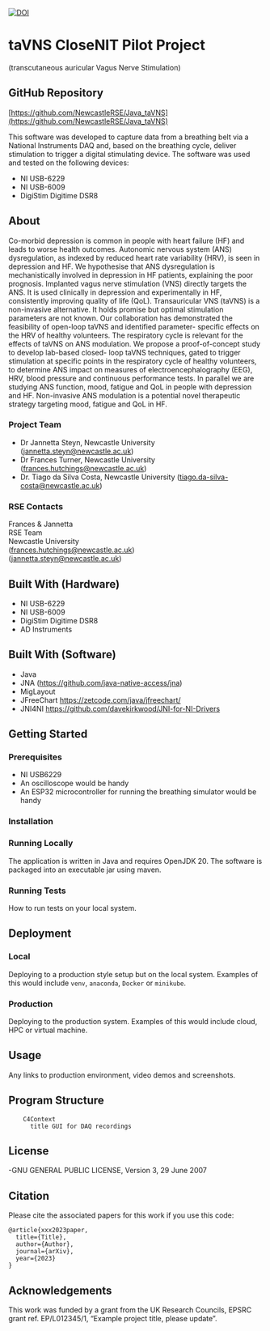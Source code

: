 [![DOI](https://zenodo.org/badge/DOI/10.5281/zenodo.15271853.svg)](https://doi.org/10.5281/zenodo.15271853)

# taVNS CloseNIT Pilot Project
(transcutaneous auricular Vagus Nerve Stimulation)

## GitHub Repository

[https://github.com/NewcastleRSE/Java_taVNS](https://github.com/NewcastleRSE/Java_taVNS)

This software was developed to capture data from a breathing belt via a National Instruments DAQ and, based on the breathing cycle, deliver stimulation to trigger a digital stimulating device. The software was used and tested on the following devices:                                        
- NI USB-6229
- NI USB-6009
- DigiStim Digitime DSR8

## About

Co-morbid depression is common in people with heart failure (HF) and leads to worse health
outcomes. Autonomic nervous system (ANS) dysregulation, as indexed by reduced heart rate
variability (HRV), is seen in depression and HF. We hypothesise that ANS dysregulation is
mechanistically involved in depression in HF patients, explaining the poor prognosis. Implanted
vagus nerve stimulation (VNS) directly targets the ANS. It is used clinically in depression and
experimentally in HF, consistently improving quality of life (QoL). Transauricular VNS (taVNS) is a
non-invasive alternative. It holds promise but optimal stimulation parameters are not known. Our
collaboration has demonstrated the feasibility of open-loop taVNS and identified parameter-
specific effects on the HRV of healthy volunteers. The respiratory cycle is relevant for the effects
of taVNS on ANS modulation. We propose a proof-of-concept study to develop lab-based closed-
loop taVNS techniques, gated to trigger stimulation at specific points in the respiratory cycle of
healthy volunteers, to determine ANS impact on measures of electroencephalography (EEG), HRV,
blood pressure and continuous performance tests. In parallel we are studying ANS function,
mood, fatigue and QoL in people with depression and HF. Non-invasive ANS modulation is a potential novel therapeutic strategy targeting mood, fatigue and QoL in HF.

### Project Team
- Dr Jannetta Steyn, Newcastle University  ([jannetta.steyn@newcastle.ac.uk](mailto:jannetta.steyn@newcastle.ac.uk))  
- Dr Frances Turner, Newcastle University  ([frances.hutchings@newcastle.ac.uk](mailto:frances.hutchings@newcastle.ac.uk))
- Dr. Tiago da Silva Costa, Newcastle University ([tiago.da-silva-costa@newcastle.ac.uk](mailto:tiago.da-silva-costa@newcastle.ac.uk))

### RSE Contacts
Frances & Jannetta  
RSE Team  
Newcastle University  
([frances.hutchings@newcastle.ac.uk](mailto:frances.hutchings@newcastle.ac.uk))  
([jannetta.steyn@newcastle.ac.uk](mailto:jannetta.steyn@newcastle.ac.uk))

## Built With (Hardware)
- NI USB-6229
- NI USB-6009
- DigiStim Digitime DSR8
- AD Instruments

## Built With (Software)
- Java
- JNA (https://github.com/java-native-access/jna)
- MigLayout
- JFreeChart https://zetcode.com/java/jfreechart/
- JNI4NI https://github.com/davekirkwood/JNI-for-NI-Drivers

## Getting Started

### Prerequisites

- NI USB6229
- An oscilloscope would be handy
- An ESP32 microcontroller for running the breathing simulator would be handy

### Installation



### Running Locally

The application is written in Java and requires OpenJDK 20. The software is packaged into an executable jar using maven.

### Running Tests

How to run tests on your local system.

## Deployment

### Local

Deploying to a production style setup but on the local system. Examples of this would include `venv`, `anaconda`, `Docker` or `minikube`.

### Production

Deploying to the production system. Examples of this would include cloud, HPC or virtual machine.

## Usage

Any links to production environment, video demos and screenshots.

## Program Structure

```mermaid
    C4Context
      title GUI for DAQ recordings

```

## License
-GNU GENERAL PUBLIC LICENSE, Version 3, 29 June 2007

## Citation

Please cite the associated papers for this work if you use this code:

```
@article{xxx2023paper,
  title={Title},
  author={Author},
  journal={arXiv},
  year={2023}
}
```


## Acknowledgements
This work was funded by a grant from the UK Research Councils, EPSRC grant ref. EP/L012345/1, “Example project title, please update”.

